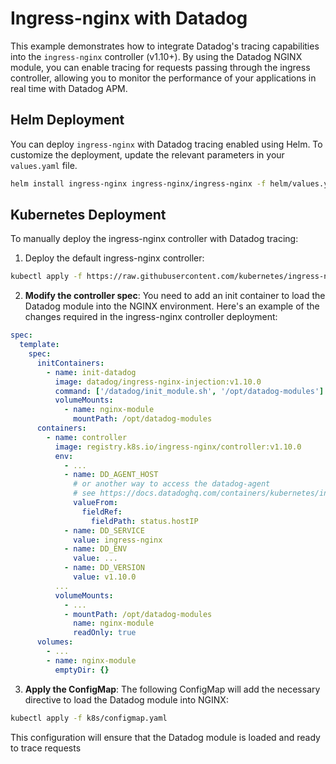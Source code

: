 # Ingress-nginx with Datadog

This example demonstrates how to integrate Datadog's tracing capabilities into the 
`ingress-nginx` controller (v1.10+). By using the Datadog NGINX module, you can enable 
tracing for requests passing through the ingress controller, allowing you to monitor 
the performance of your applications in real time with Datadog APM.

## Helm Deployment

You can deploy `ingress-nginx` with Datadog tracing enabled using Helm.
To customize the deployment, update the relevant parameters in your `values.yaml` file.

```sh
helm install ingress-nginx ingress-nginx/ingress-nginx -f helm/values.yaml
```

## Kubernetes Deployment

To manually deploy the ingress-nginx controller with Datadog tracing:

1. Deploy the default ingress-nginx controller:

```sh
kubectl apply -f https://raw.githubusercontent.com/kubernetes/ingress-nginx/refs/tags/controller-v1.11.3/deploy/static/provider/cloud/deploy.yaml
```

2. **Modify the controller spec**: You need to add an init container to load the Datadog module into the NGINX environment. 
Here's an example of the changes required in the ingress-nginx controller deployment:

```yaml
spec:
  template:
    spec:
      initContainers:
        - name: init-datadog
          image: datadog/ingress-nginx-injection:v1.10.0
          command: ['/datadog/init_module.sh', '/opt/datadog-modules']
          volumeMounts:
            - name: nginx-module
              mountPath: /opt/datadog-modules
      containers:
        - name: controller
          image: registry.k8s.io/ingress-nginx/controller:v1.10.0
          env:
            - ...
            - name: DD_AGENT_HOST
              # or another way to access the datadog-agent
              # see https://docs.datadoghq.com/containers/kubernetes/installation/
              valueFrom:
                fieldRef:
                  fieldPath: status.hostIP
            - name: DD_SERVICE
              value: ingress-nginx
            - name: DD_ENV
              value: ...
            - name: DD_VERSION
              value: v1.10.0
          ...
          volumeMounts:
            - ...
            - mountPath: /opt/datadog-modules
              name: nginx-module
              readOnly: true
      volumes:
        - ...
        - name: nginx-module
          emptyDir: {}
```

3. **Apply the ConfigMap**: The following ConfigMap will add the necessary directive to load the Datadog module into NGINX:

```sh
kubectl apply -f k8s/configmap.yaml
```

This configuration will ensure that the Datadog module is loaded and ready to trace requests

